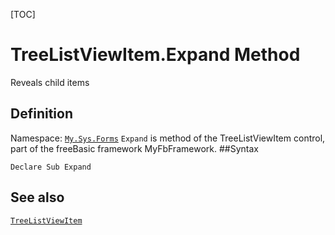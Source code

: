 [TOC]
# TreeListViewItem.Expand Method
Reveals child items
## Definition
Namespace: [`My.Sys.Forms`](My.Sys.Forms.md)
`Expand` is method of the TreeListViewItem control, part of the freeBasic framework MyFbFramework.
##Syntax
```freeBasic
Declare Sub Expand
```

## See also
[`TreeListViewItem`](TreeListViewItem.md)

